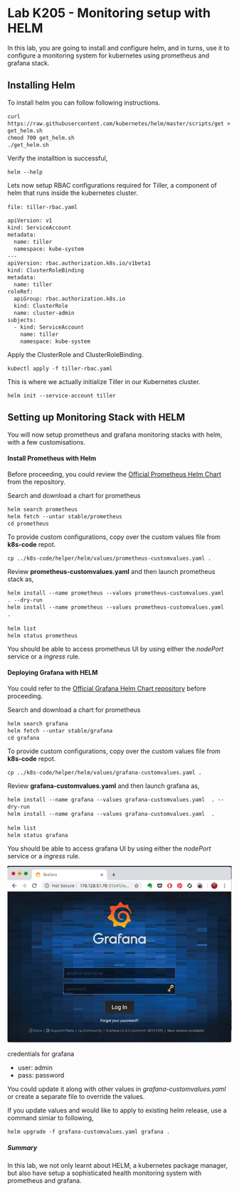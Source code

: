 # Lab K205 - Monitoring setup with HELM 

In this lab, you are going to install and configure helm, and in turns, use it to configure a monitoring system for kubernetes using prometheus and grafana stack.

## Installing  Helm

To install helm you can follow following instructions.

```
curl https://raw.githubusercontent.com/kubernetes/helm/master/scripts/get > get_helm.sh
chmod 700 get_helm.sh
./get_helm.sh
```

Verify the installtion is successful,
```
helm --help
```

Lets now setup  RBAC configurations required for Tiller, a component of helm that runs inside the kubernetes cluster.

`file: tiller-rbac.yaml`

```
apiVersion: v1
kind: ServiceAccount
metadata:
  name: tiller
  namespace: kube-system
---
apiVersion: rbac.authorization.k8s.io/v1beta1
kind: ClusterRoleBinding
metadata:
  name: tiller
roleRef:
  apiGroup: rbac.authorization.k8s.io
  kind: ClusterRole
  name: cluster-admin
subjects:
  - kind: ServiceAccount
    name: tiller
    namespace: kube-system
```

Apply the ClusterRole and ClusterRoleBinding.
```
kubectl apply -f tiller-rbac.yaml

```

This is where we actually initialize Tiller in our Kubernetes cluster.
```
helm init --service-account tiller
```

## Setting up Monitoring Stack with HELM

You will now setup prometheus and grafana monitoring stacks with helm, with a few customisations.

#### Install Prometheus with Helm


Before proceeding, you could review the [Official Prometheus Helm Chart](https://github.com/helm/charts/tree/master/stable/prometheus)  from the repository.

Search and download a chart for prometheus

```
helm search prometheus
helm fetch --untar stable/prometheus
cd prometheus
```

To provide custom configurations, copy over the custom values file from **k8s-code** repot.


```
cp ../k8s-code/helper/helm/values/prometheus-customvalues.yaml .
```

Review **prometheus-customvalues.yaml** and then launch prometheus stack as,

```
helm install --name prometheus --values prometheus-customvalues.yaml  . --dry-run
helm install --name prometheus --values prometheus-customvalues.yaml  .

helm list
helm status prometheus
```

You should be able to access prometheus UI by using either the *nodePort* service or a *ingress* rule.


#### Deploying Grafana with HELM

You could refer to the [Official Grafana Helm Chart repository](https://github.com/helm/charts/tree/master/stable/grafana) before proceeding.

Search and download a chart for prometheus

```
helm search grafana
helm fetch --untar stable/grafana
cd grafana
```

To provide custom configurations, copy over the custom values file from **k8s-code** repot.


```
cp ../k8s-code/helper/helm/values/grafana-customvalues.yaml .
```

Review **grafana-customvalues.yaml** and then launch grafana as,

```
helm install --name grafana --values grafana-customvalues.yaml  . --dry-run
helm install --name grafana --values grafana-customvalues.yaml  .

helm list
helm status grafana
```

You should be able to access grafana UI by using either the *nodePort* service or a *ingress* rule.


![Grafana UI](images/grafana.png)

credentials for grafana

  * user: admin
  * pass: password

You could update it along with other values in *grafana-customvalues.yaml* or create a separate file to override the values.


If you update values and would like to apply to existing helm release, use a command simiar to following,

```
helm upgrade -f grafana-customvalues.yaml grafana .
```


##### Summary

In this lab, we not only learnt about HELM, a kubernetes package manager, but  also have setup a sophisticated health monitoring system with prometheus and grafana.
